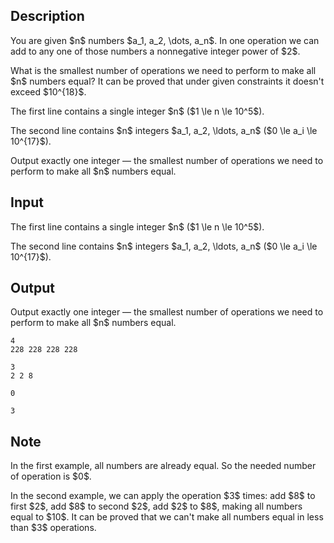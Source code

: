 ## Description

<div><p>You are given $n$ numbers $a_1, a_2, \dots, a_n$. In one operation we can add to any one of those numbers a nonnegative integer power of $2$.</p><p>What is the smallest number of operations we need to perform to make all $n$ numbers equal? It can be proved that under given constraints it doesn't exceed $10^{18}$.</p></div><div class="input-specification"><p>The first line contains a single integer $n$ ($1 \le n \le 10^5$).</p><p>The second line contains $n$ integers $a_1, a_2, \ldots, a_n$ ($0 \le a_i \le 10^{17}$).</p></div><div class="output-specification"><p>Output exactly one integer&nbsp;— the smallest number of operations we need to perform to make all $n$ numbers equal.</p></div>

## Input

<p>The first line contains a single integer $n$ ($1 \le n \le 10^5$).</p><p>The second line contains $n$ integers $a_1, a_2, \ldots, a_n$ ($0 \le a_i \le 10^{17}$).</p>

## Output

<p>Output exactly one integer&nbsp;— the smallest number of operations we need to perform to make all $n$ numbers equal.</p>





```input1
4
228 228 228 228
```




```input2
3
2 2 8
```




```output1
0
```




```output2
3
```



## Note

<p>In the first example, all numbers are already equal. So the needed number of operation is $0$.</p><p>In the second example, we can apply the operation $3$ times: add $8$ to first $2$, add $8$ to second $2$, add $2$ to $8$, making all numbers equal to $10$. It can be proved that we can't make all numbers equal in less than $3$ operations.</p>
